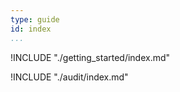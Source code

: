 ```yaml
---
type: guide
id: index
...
```


!INCLUDE "./getting_started/index.md"

!INCLUDE "./audit/index.md"



